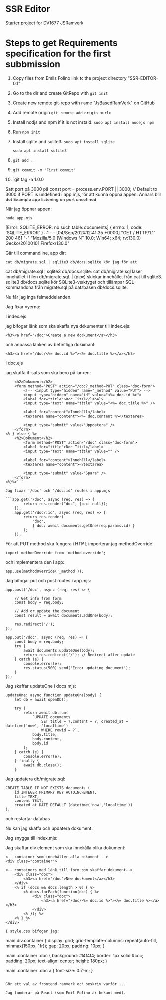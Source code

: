 # SSR Editor

Starter project for DV1677 JSRamverk

# Steps to get Requirements specification for the first subbmission

1. Copy files from Emils Folino link to the project directory "SSR-EDITOR-0.1"

2. Go to the dir and create GitRepo with `git init`

3. Create new remote git-repo with name "JsBasedRamVerk" on GitHub

4. Add remote origin `git remote add origin <url>`

5. Install nodjs and npm if it is not instald:
    `sudo apt install nodejs npm`

6. Run `npm init`

7. Install sqlite and sqlite3:
    `sudo apt install sqlite`

    `sudo apt install sqlite3`

8. `git add .`
9. `git commit -m "First commit"`
10. `git tag -a 1.0.0

Satt port på 3000 på const port = process.env.PORT || 3000; // Default to 3000 if PORT is undefined i app.mjs, för att kunna öppna appen. Annars blir det Example app listening on port undefined

När jag öppnar appen:

`node app.mjs`

[Error: SQLITE_ERROR: no such table: documents] { errno: 1, code: 'SQLITE_ERROR' } ::1 - - [04/Sep/2024:12:41:35 +0000] "GET / HTTP/1.1" 200 461 "-" "Mozilla/5.0 (Windows NT 10.0; Win64; x64; rv:130.0) Gecko/20100101 Firefox/130.0"

Går till commandline, app dir:

`cat db/migrate.sql | sqlite3 db/docs.sqlite kör jag för att`

cat db/migrate.sql | sqlite3 db/docs.sqlite: cat db/migrate.sql läser innehållet i filen db/migrate.sql. | (pipe) skickar innehållet från cat till sqlite3. sqlite3 db/docs.sqlite kör SQLite3-verktyget och tillämpar SQL-kommandona från migrate.sql på databasen db/docs.sqlite.

Nu får jag inga felmeddelanden.

Jag fixar vyerna:

I index.ejs

jag bifogar länk som ska skaffa nya dokumenter till index.ejs:

`<h3><a href="/doc">Create a new dockument</a></h3>`

och anpassa länken av befintliga dokumant:

`<h3><a href="/doc/<%= doc.id %>"><%= doc.title %></a></h3>`

I doc.ejs

jag skaffa if-sats som ska bero på lanken: 

```<% if (doc) { %>
    <h2>Dokument</h2>
    <form method="POST" action="/doc?_method=PUT" class="doc-form">
        <!-- <input type="hidden" name="_method" value="PUT"> -->
        <input type="hidden" name="id" value="<%= doc.id %>">
        <label for="title">Doc Titel</label>
        <input type="text" name="title" value="<%= doc.title %>" />
    
        <label for="content">Innehåll</label>
        <textarea name="content"><%= doc.content %></textarea>
    
        <input type="submit" value="Uppdatera" />
    </form>   
<% } else { %>
    <h2>Dokument</h2>
        <form method="POST" action="/doc" class="doc-form">
        <label for="title">Doc Titel</label>
        <input type="text" name="title" value="" />

        <label for="content">Innehåll</label>
        <textarea name="content"></textarea>

        <input type="submit" value="Spara" />
    </form>
<%}%>```

Jag fixar '/doc' och '/doc:id' routes i app.mjs

```app.get('/doc', async (req, res) => {
        return res.render("doc", {doc: null});
    });
    app.get('/doc/:id', async (req, res) => {
        return res.render(
            "doc",
            { doc: await documents.getOne(req.params.id) }
        );
    });
```

För att PUT method ska fungera i HTML importerar jag methodOverride`

`import methodOverride from 'method-override';`

och implementera den i app:

`app.use(methodOverride('_method'));`

Jag bifogar put och post routes i app.mjs:

```
app.post('/doc', async (req, res) => {

    // Get info from form
    const body = req.body;

    // Add or update the document
    const result = await documents.addOne(body);

    res.redirect('/');
});

app.put('/doc', async (req, res) => {
    const body = req.body;
    try {
        await documents.updateOne(body);
        return res.redirect('/'); // Redirect after update
    } catch (e) {
        console.error(e);
        res.status(500).send('Error updating document');
    }
});
```

Jag skaffar updateOne i docs.mjs:

```
updateOne: async function updateOne(body) {
    let db = await openDb();

    try {
        return await db.run(
            `UPDATE documents 
                SET title = ?,content = ?, created_at = datetime('now', 'localtime') 
                WHERE rowid = ?`,
            body.title,
            body.content,
            body.id
        );
    } catch (e) {
        console.error(e);
    } finally {
        await db.close();
    }
```
Jag updatera db/migrate.sql:

```
CREATE TABLE IF NOT EXISTS documents (
    id INTEGER PRIMARY KEY AUTOINCREMENT,
    title TEXT,
    content TEXT,
    created_at DATE DEFAULT (datetime('now','localtime'))
);
```
och restartar databas

Nu kan jag skaffa och updatera dokument.

Jag snygga till index.mjs:

Jag skaffar div element som ska innehålla olika dokument:

```<h2>Dokuments</h2>
<-- container som innehåller alla dokument -->
<div class="container">

<-- containers med länk till form som skaffar dokument-->
    <div class="doc">
        <h3><a href="/doc">New dockument</a></h3>
    </div>
    <% if (docs && docs.length > 0) { %>
        <% docs.forEach(function(doc) { %>
            <div class="doc">
                <h3><a href="/doc/<%= doc.id %>"><%= doc.title %></a></h3>
            </div>
        <% }); %>
    <% } %>
</div> ```

I style.css bifogar jag:

```
main div.container {
    display: grid;
    grid-template-columns: repeat(auto-fill, minmax(150px, 1fr));
    gap: 20px;
    padding: 10px;
}
  
main .container .doc {
    background: #f4f4f4;
    border: 1px solid #ccc;
    padding: 20px;
    text-align: center;
    height: 180px;
}

main .container .doc a {
    font-size: 0.7em;
}
```

Gör ett val av frontend ramverk och beskriv varför ... 

Jag funderar på React (som Emil Folino är bekant med).  